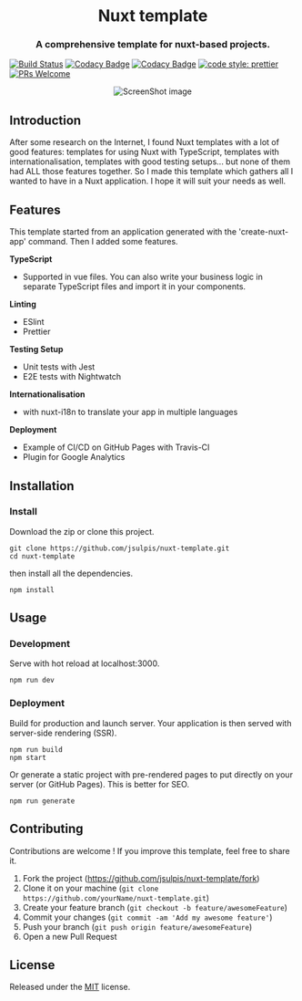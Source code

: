 <h1 align="center">Nuxt template</h1>

<h3 align="center">A comprehensive template for nuxt-based projects.</h3>
<p align="center">

[![Build Status](https://travis-ci.org/jsulpis/nuxt-template.svg?branch=master)](https://travis-ci.org/jsulpis/nuxt-template)
[![Codacy Badge](https://api.codacy.com/project/badge/Grade/86fbae01c9e747539b33b869142eff69)](https://www.codacy.com/app/jsulpis/nuxt-template?utm_source=github.com&amp;utm_medium=referral&amp;utm_content=jsulpis/nuxt-template&amp;utm_campaign=Badge_Grade)
[![Codacy Badge](https://api.codacy.com/project/badge/Coverage/86fbae01c9e747539b33b869142eff69)](https://www.codacy.com/app/jsulpis/nuxt-template?utm_source=github.com&utm_medium=referral&utm_content=jsulpis/nuxt-template&utm_campaign=Badge_Coverage)
[![code style: prettier](https://img.shields.io/badge/code_style-prettier-ff69b4.svg)](https://github.com/prettier/prettier)
[![PRs Welcome](https://img.shields.io/badge/PRs-welcome-brightgreen.svg)](http://makeapullrequest.com)
</p>

<p align="center">
  <img src="https://raw.githubusercontent.com/jsulpis/nuxt-template/master/preview.png" alt="ScreenShot image"/>
</p>

## Introduction

After some research on the Internet, I found Nuxt templates with a lot of good features: templates for using Nuxt with TypeScript, templates with internationalisation, templates with good testing setups... but none of them had ALL those features together. So I made this template which gathers all I wanted to have in a Nuxt application. I hope it will suit your needs as well.

## Features

This template started from an application generated with the 'create-nuxt-app' command. Then I added some features.

**TypeScript**
-  Supported in vue files. You can also write your business logic in separate TypeScript files and import it in your components.

**Linting**
- ESlint
- Prettier

**Testing Setup**
- Unit tests with Jest
- E2E tests with Nightwatch

**Internationalisation**
- with nuxt-i18n to translate your app in multiple languages

**Deployment**
- Example of CI/CD on GitHub Pages with Travis-CI
- Plugin for Google Analytics

## Installation

### Install

Download the zip or clone this project.

```
git clone https://github.com/jsulpis/nuxt-template.git
cd nuxt-template
```

then install all the dependencies.
```
npm install
```

## Usage

### Development

Serve with hot reload at localhost:3000.

```
npm run dev
```

### Deployment

Build for production and launch server. Your application is then served with server-side rendering (SSR).
```
npm run build
npm start
```

Or generate a static project with pre-rendered pages to put directly on your server (or GitHub Pages). This is better for SEO.
```
npm run generate
```

## Contributing

Contributions are welcome ! If you improve this template, feel free to share it.

1. Fork the project (<https://github.com/jsulpis/nuxt-template/fork>)
2. Clone it on your machine (`git clone https://github.com/yourName/nuxt-template.git`)
3. Create your feature branch (`git checkout -b feature/awesomeFeature`)
4. Commit your changes (`git commit -am 'Add my awesome feature'`)
5. Push your branch (`git push origin feature/awesomeFeature`)
6. Open a new Pull Request

## License

Released under the [MIT](https://github.com/jsulpis/nuxt-template/blob/master/LICENSE) license.

